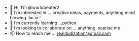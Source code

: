 - 👋 Hi, I’m @worldbeater2
- 👀 I’m interested in ... creative ideas, payments, anything mind blowing..Im in !
- 🌱 I’m currently learning ...python
- 💞️ I’m looking to collaborate on ... anything, suprise me . 
- 📫 How to reach me ... realdudization@gmail.com

<!---
worldbeater2/worldbeater2 is a ✨ special ✨ repository because its `README.md` (this file) appears on your GitHub profile.
You can click the Preview link to take a look at your changes.
--->

